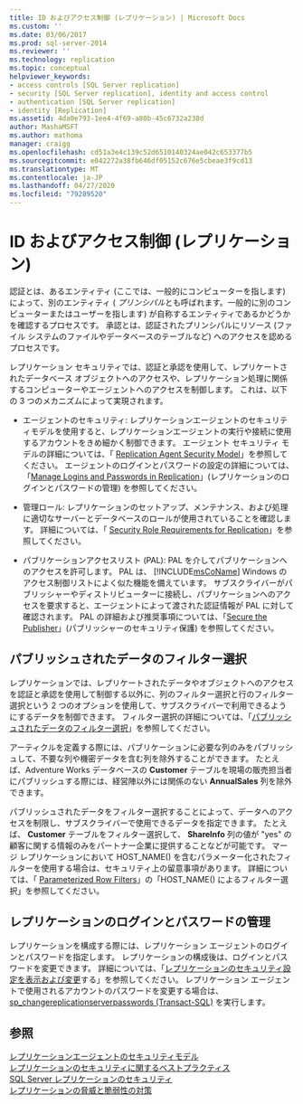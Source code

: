 ```yaml
---
title: ID およびアクセス制御 (レプリケーション) | Microsoft Docs
ms.custom: ''
ms.date: 03/06/2017
ms.prod: sql-server-2014
ms.reviewer: ''
ms.technology: replication
ms.topic: conceptual
helpviewer_keywords:
- access controls [SQL Server replication]
- security [SQL Server replication], identity and access control
- authentication [SQL Server replication]
- identity [Replication]
ms.assetid: 4da0e793-1ee4-4f69-a80b-45c6732a238d
author: MashaMSFT
ms.author: mathoma
manager: craigg
ms.openlocfilehash: cd51a3e4c139c52d6510140324ae042c653377b5
ms.sourcegitcommit: e042272a38fb646df05152c676e5cbeae3f9cd13
ms.translationtype: MT
ms.contentlocale: ja-JP
ms.lasthandoff: 04/27/2020
ms.locfileid: "79289520"
---
```

# <a name="identity-and-access-control-replication"></a>ID およびアクセス制御 (レプリケーション)
  認証とは、あるエンティティ (ここでは、一般的にコンピューターを指します) によって、別のエンティティ ( *プリンシパル*とも呼ばれます。一般的に別のコンピューターまたはユーザーを指します) が自称するエンティティであるかどうかを確認するプロセスです。 承認とは、認証されたプリンシパルにリソース (ファイル システムのファイルやデータベースのテーブルなど) へのアクセスを認めるプロセスです。  
  
 レプリケーション セキュリティでは、認証と承認を使用して、レプリケートされたデータベース オブジェクトへのアクセスや、レプリケーション処理に関係するコンピューターやエージェントへのアクセスを制御します。 これは、以下の 3 つのメカニズムによって実現されます。  
  
-   エージェントのセキュリティ: レプリケーションエージェントのセキュリティモデルを使用すると、レプリケーションエージェントの実行や接続に使用するアカウントをきめ細かく制御できます。 エージェント セキュリティ モデルの詳細については、「 [Replication Agent Security Model](replication-agent-security-model.md)」を参照してください。 エージェントのログインとパスワードの設定の詳細については、「[Manage Logins and Passwords in Replication](identity-and-access-control-replication.md#manage-logins-and-passwords-in-replication)」(レプリケーションのログインとパスワードの管理) を参照してください。  
  
-   管理ロール: レプリケーションのセットアップ、メンテナンス、および処理に適切なサーバーとデータベースのロールが使用されていることを確認します。 詳細については、「 [Security Role Requirements for Replication](security-role-requirements-for-replication.md)」を参照してください。  
  
-   パブリケーションアクセスリスト (PAL): PAL を介してパブリケーションへのアクセスを許可します。 PAL は、 [!INCLUDE[msCoName](../../../includes/msconame-md.md)] Windows のアクセス制御リストによく似た機能を備えています。 サブスクライバーがパブリッシャーやディストリビューターに接続し、パブリケーションへのアクセスを要求すると、エージェントによって渡された認証情報が PAL に対して確認されます。 PAL の詳細および推奨事項については、「[Secure the Publisher](secure-the-publisher.md)」(パブリッシャーのセキュリティ保護) を参照してください。  
  
## <a name="filtering-published-data"></a>パブリッシュされたデータのフィルター選択  
 レプリケーションでは、レプリケートされたデータやオブジェクトへのアクセスを認証と承認を使用して制御する以外に、列のフィルター選択と行のフィルター選択という 2 つのオプションを使用して、サブスクライバーで利用できるようにするデータを制御できます。 フィルター選択の詳細については、「[パブリッシュされたデータのフィルター選択](../publish/filter-published-data.md)」を参照してください。  
  
 アーティクルを定義する際には、パブリケーションに必要な列のみをパブリッシュして、不要な列や機密データを含む列を除外することができます。 たとえば、Adventure Works データベースの **Customer** テーブルを現場の販売担当者にパブリッシュする際には、経営陣以外には関係のない **AnnualSales** 列を除外できます。  
  
 パブリッシュされたデータをフィルター選択することによって、データへのアクセスを制限し、サブスクライバーで使用できるデータを指定できます。 たとえば、 **Customer** テーブルをフィルター選択して、 **ShareInfo** 列の値が "yes" の顧客に関する情報のみをパートナー企業に提供することなどが可能です。 マージ レプリケーションにおいて HOST_NAME() を含むパラメーター化されたフィルターを使用する場合は、セキュリティ上の留意事項があります。 詳細については、「 [Parameterized Row Filters](../merge/parameterized-filters-parameterized-row-filters.md)」の「HOST_NAME() によるフィルター選択」を参照してください。  

## <a name="manage-logins-and-passwords-in-replication"></a>レプリケーションのログインとパスワードの管理
  レプリケーションを構成する際には、レプリケーション エージェントのログインとパスワードを指定します。 レプリケーションの構成後は、ログインとパスワードを変更できます。 詳細については、「[レプリケーションのセキュリティ設定を表示および変更](view-and-modify-replication-security-settings.md)する」を参照してください。 レプリケーション エージェントで使用されるアカウントのパスワードを変更する場合は、[sp_changereplicationserverpasswords &#40;Transact-SQL&#41;](/sql/relational-databases/system-stored-procedures/sp-changereplicationserverpasswords-transact-sql) を実行します。  
  
## <a name="see-also"></a>参照  
 [レプリケーションエージェントのセキュリティモデル](replication-agent-security-model.md)   
 [レプリケーションのセキュリティに関するベストプラクティス](replication-security-best-practices.md)   
 [SQL Server レプリケーションのセキュリティ](view-and-modify-replication-security-settings.md)   
 [レプリケーションの脅威と脆弱性の対策](threat-and-vulnerability-mitigation-replication.md)   

  
  
